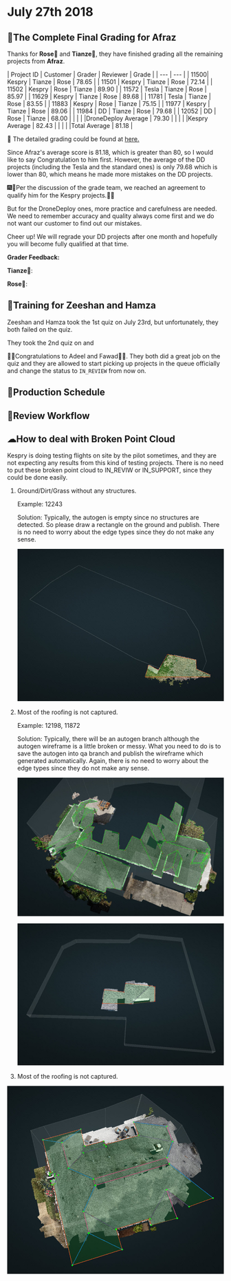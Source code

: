 # July 27th 2018

## 💯The Complete Final Grading for Afraz

Thanks for **Rose**👩 and **Tianze**🧑, they have finished grading all the remaining projects from **Afraz**.

| Project ID | Customer | Grader | Reviewer | Grade |
| --- | --- |
| 11500| Kespry | Tianze | Rose | 78.65 |
| 11501 | Kespry | Tianze | Rose | 72.14 |
| 11502 | Kespry | Rose | Tianze | 89.90 |
| 11572 | Tesla | Tianze | Rose | 85.97 |
| 11629 | Kespry | Tianze | Rose | 89.68 |
| 11781 | Tesla | Tianze | Rose | 83.55 |
| 11883 | Kespry | Rose | Tianze | 75.15 |
| 11977 | Kespry | Tianze | Rose | 89.06 |
| 11984 | DD | Tianze | Rose | 79.68 |
| 12052 | DD | Rose | Tianze | 68.00 |
| | | |DroneDeploy Average | 79.30 |
| | | |Kespry Average | 82.43 |
| | | |Total Average | 81.18 |

📑 The detailed grading could be found at [here.](https://docs.google.com/spreadsheets/d/18hYex09FSQzJUyOKFiIXiJkYAuo9PdqV6dYNS7FKaBQ/edit?usp=sharing)

Since Afraz's average score is 81.18, which is greater than 80, so I would like to say Congratulation to him first. However, the average of the DD projects (including the Tesla and the standard ones) is only 79.68 which is lower than 80, which means he made more mistakes on the DD projects. 

🎆🎇Per the discussion of the grade team, we reached an agreement to qualify him for the Kespry projects.🎉🎊

But for the DroneDeploy ones, more practice and carefulness are needed. We need to remember accuracy and quality always come first and we do not want our customer to find out our mistakes.

Cheer up! We will regrade your DD projects after one month and hopefully you will become fully qualified at that time.

**Grader Feedback:**

**Tianze**🧑:

**Rose**👩:




## 🏫Training for Zeeshan and Hamza

Zeeshan and Hamza took the 1st quiz on July 23rd, but unfortunately, they both failed on the quiz.

They took the 2nd quiz on and 



🎉🎉Congratulations to Adeel and Fawad🎈🎈. They both did a great job on the quiz and they are allowed to start picking up projects in the queue officially and change the status to `IN_REVIEW` from now on.

## 📅Production Schedule





## 📄Review Workflow

## ☁How to deal with Broken Point Cloud

Kespry is doing testing flights on site by the pilot sometimes, and they are not expecting any results from this kind of testing projects. There is no need to put these broken point cloud to IN_REVIW or IN_SUPPORT, since they could be done easily.

1. Ground/Dirt/Grass without any structures.

    Example: 12243

    Solution: Typically, the autogen is empty since no structures are detected. So please draw a rectangle on the ground and publish. There is no need to worry about the edge types since they do not make any sense.

    ![](/assets/12243.jpg)

2. Most of the roofing is not captured.

    Example: 12198, 11872

    Solution: Typically, there will be an autogen branch although the autogen wireframe is a little broken or messy. What you need to do is to save the autogen into qa branch and publish the wireframe which generated automatically. Again, there is no need to worry about the edge types since they do not make any sense.
    
    ![](/assets/2018-07-26_10-22-37.jpg)

    ![](/assets/12198.jpg)

3. Most of the roofing is not captured.

![](/assets/11808.jpg)
